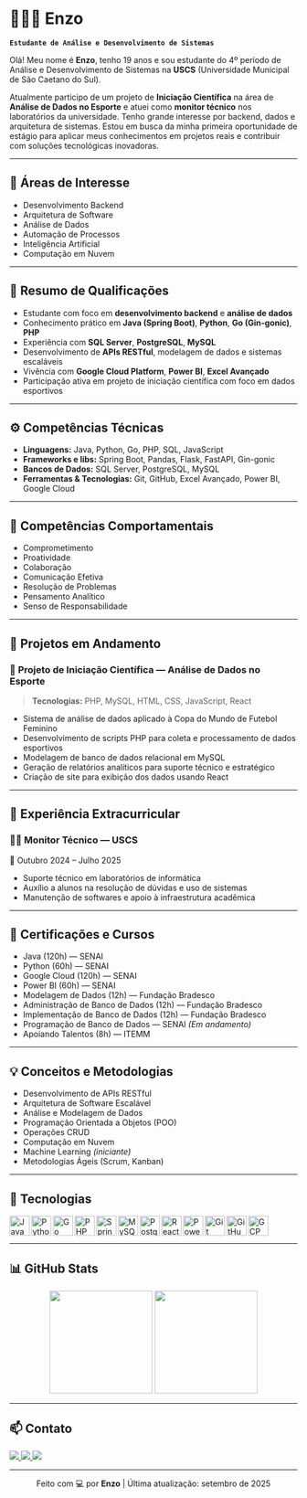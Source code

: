 # 👨🏻‍💻 Enzo

**`Estudante de Análise e Desenvolvimento de Sistemas`**

Olá! Meu nome é **Enzo**, tenho 19 anos e sou estudante do 4º período de Análise e Desenvolvimento de Sistemas na **USCS** (Universidade Municipal de São Caetano do Sul).

Atualmente participo de um projeto de **Iniciação Científica** na área de **Análise de Dados no Esporte** e atuei como **monitor técnico** nos laboratórios da universidade. Tenho grande interesse por backend, dados e arquitetura de sistemas. Estou em busca da minha primeira oportunidade de estágio para aplicar meus conhecimentos em projetos reais e contribuir com soluções tecnológicas inovadoras.

---

## 🎯 Áreas de Interesse

- Desenvolvimento Backend  
- Arquitetura de Software  
- Análise de Dados  
- Automação de Processos  
- Inteligência Artificial  
- Computação em Nuvem  

---

## 🧠 Resumo de Qualificações

- Estudante com foco em **desenvolvimento backend** e **análise de dados**
- Conhecimento prático em **Java (Spring Boot)**, **Python**, **Go (Gin-gonic)**, **PHP**
- Experiência com **SQL Server**, **PostgreSQL**, **MySQL**
- Desenvolvimento de **APIs RESTful**, modelagem de dados e sistemas escaláveis
- Vivência com **Google Cloud Platform**, **Power BI**, **Excel Avançado**
- Participação ativa em projeto de iniciação científica com foco em dados esportivos

---

## ⚙️ Competências Técnicas

- **Linguagens:** Java, Python, Go, PHP, SQL, JavaScript  
- **Frameworks e libs:** Spring Boot, Pandas, Flask, FastAPI, Gin-gonic  
- **Bancos de Dados:** SQL Server, PostgreSQL, MySQL  
- **Ferramentas & Tecnologias:** Git, GitHub, Excel Avançado, Power BI, Google Cloud  

---

## 🤝 Competências Comportamentais

- Comprometimento  
- Proatividade  
- Colaboração  
- Comunicação Efetiva  
- Resolução de Problemas  
- Pensamento Analítico  
- Senso de Responsabilidade  

---

## 📂 Projetos em Andamento

### 🔬 **Projeto de Iniciação Científica — Análise de Dados no Esporte**
> **Tecnologias:** PHP, MySQL, HTML, CSS, JavaScript, React

- Sistema de análise de dados aplicado à Copa do Mundo de Futebol Feminino  
- Desenvolvimento de scripts PHP para coleta e processamento de dados esportivos  
- Modelagem de banco de dados relacional em MySQL  
- Geração de relatórios analíticos para suporte técnico e estratégico  
- Criação de site para exibição dos dados usando React  

---

## 🧪 Experiência Extracurricular

### 👨‍🏫 **Monitor Técnico — USCS**  
📍 Outubro 2024 – Julho 2025  
- Suporte técnico em laboratórios de informática  
- Auxílio a alunos na resolução de dúvidas e uso de sistemas  
- Manutenção de softwares e apoio à infraestrutura acadêmica  

---

## 📜 Certificações e Cursos

- Java (120h) — SENAI  
- Python (60h) — SENAI  
- Google Cloud (120h) — SENAI  
- Power BI (60h) — SENAI  
- Modelagem de Dados (12h) — Fundação Bradesco  
- Administração de Banco de Dados (12h) — Fundação Bradesco  
- Implementação de Banco de Dados (12h) — Fundação Bradesco  
- Programação de Banco de Dados — SENAI *(Em andamento)*  
- Apoiando Talentos (8h) — ITEMM  

---

## 💡 Conceitos e Metodologias

- Desenvolvimento de APIs RESTful  
- Arquitetura de Software Escalável  
- Análise e Modelagem de Dados  
- Programação Orientada a Objetos (POO)  
- Operações CRUD  
- Computação em Nuvem  
- Machine Learning *(iniciante)*  
- Metodologias Ágeis (Scrum, Kanban)  

---

## 🧰 Tecnologias

<img align="left" alt="Java" title="Java" width="35px" src="https://cdn.jsdelivr.net/gh/devicons/devicon/icons/java/java-original.svg"/>
<img align="left" alt="Python" title="Python" width="35px" src="https://cdn.jsdelivr.net/gh/devicons/devicon/icons/python/python-original.svg"/>
<img align="left" alt="Go" title="Go" width="35px" src="https://cdn.jsdelivr.net/gh/devicons/devicon/icons/go/go-original.svg"/>
<img align="left" alt="PHP" title="PHP" width="35px" src="https://cdn.jsdelivr.net/gh/devicons/devicon/icons/php/php-original.svg"/>
<img align="left" alt="Spring Boot" title="Spring Boot" width="35px" src="https://cdn.jsdelivr.net/gh/devicons/devicon/icons/spring/spring-original.svg"/>
<img align="left" alt="MySQL" title="MySQL" width="35px" src="https://cdn.jsdelivr.net/gh/devicons/devicon/icons/mysql/mysql-original.svg"/>
<img align="left" alt="PostgreSQL" title="PostgreSQL" width="35px" src="https://cdn.jsdelivr.net/gh/devicons/devicon/icons/postgresql/postgresql-original.svg"/>
<img align="left" alt="React" title="React" width="35px" src="https://cdn.jsdelivr.net/gh/devicons/devicon/icons/react/react-original.svg"/>
<img align="left" alt="Power BI" title="Power BI" width="35px" src="https://img.icons8.com/color/48/power-bi.png"/>
<img align="left" alt="Git" title="Git" width="35px" src="https://cdn.jsdelivr.net/gh/devicons/devicon/icons/git/git-original.svg"/>
<img align="left" alt="GitHub" title="GitHub" width="35px" src="https://cdn.jsdelivr.net/gh/devicons/devicon/icons/github/github-original.svg"/>
<img align="left" alt="GCP" title="Google Cloud Platform" width="35px" src="https://cdn.jsdelivr.net/gh/devicons/devicon/icons/googlecloud/googlecloud-original.svg"/>

<br/><br/>

---

## 📊 GitHub Stats

<div align="center">
  <img height="180em" src="https://github-readme-stats.vercel.app/api?username=EnzoMolinaro&show_icons=true&theme=tokyonight&include_all_commits=true&locale=pt-br"/>
  <img height="180em" src="https://github-readme-stats.vercel.app/api/top-langs/?username=EnzoMolinaro&theme=tokyonight&layout=compact&langs_count=9"/>
</div>

---

## 📫 Contato

<p align="left">
  <a href="mailto:emolinaromagalhaes@gmail.com" target="_blank">
    <img src="https://img.shields.io/badge/-Email-D14836?style=for-the-badge&logo=gmail&logoColor=white"/>
  </a>
  <a href="https://www.linkedin.com/in/enzomolinaromagalhaes/" target="_blank">
    <img src="https://img.shields.io/badge/-LinkedIn-0077B5?style=for-the-badge&logo=linkedin&logoColor=white"/>
  </a>
  <a href="https://github.com/EnzoMolinaro" target="_blank">
    <img src="https://img.shields.io/badge/-GitHub-24292e?style=for-the-badge&logo=github&logoColor=white"/>
  </a>
</p>

---

<p align="center">
  Feito com 💻 por <strong>Enzo</strong> | Última atualização: setembro de 2025
</p>
